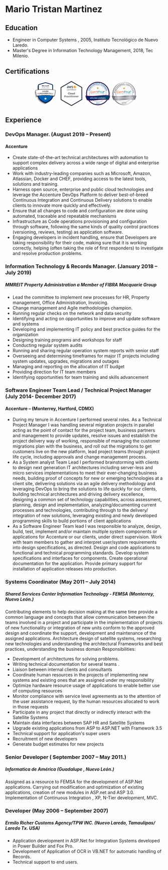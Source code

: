 # Mario Tristan Martinez #

## Education ##
* Engineer in Computer Systems , 2005, Instituto Tecnológico de Nuevo Laredo.
* Master's Degree in Information Technology Management, 2018, Tec Milenio.

## Certifications ##
<p align='center'>
<a href="https://www.youracclaim.com/earner/earned/badge/e55a31b3-562d-487c-8cac-43ee8e7a3283"><img  height="80" src="https://raw.githubusercontent.com/mariotristan/mariotristan/main/images/Azure_Fundamental_Icon.png"></a>

<a href="https://www.youracclaim.com/earner/earned/badge/611af53c-009f-4249-9ca4-26d8cab18010">
<img  height="80" src="https://raw.githubusercontent.com/mariotristan/mariotristan/main/images/cloudpractitioner.png"></a>

<a href="https://www.youracclaim.com/earner/earned/badge/1fe5dcbc-d445-44e9-93be-fc4e9e8d865f">
<img  height="80" src="https://raw.githubusercontent.com/mariotristan/mariotristan/main/images/CertiProf-Badge-LLL.png"></a>

<a href="https://www.youracclaim.com/earner/earned/badge/9a3e130e-4b73-4872-a2da-ee7034f0a013">
<img  height="80" src="https://raw.githubusercontent.com/mariotristan/mariotristan/main/images/CertiProf-Badge-SFPC.png">
</p></a>

</p>


## Experience ##

### DevOps Manager. (August 2019 – Present) ###
#### Accenture ####
* Create state-of-the-art technical architectures with automation to support complex delivery across a wide range of digital and enterprise applications
* Work with industry-leading companies such as Microsoft, Amazon, Atlassian, Docker and CHEF, providing access to the latest tools, solutions and training.
* Harness open source, enterprise and public cloud technologies and leverage the Accenture DevOps Platform to deliver best-of-breed Continuous Integration and Continuous Delivery solutions to enable clients to innovate more quickly and effectively.
* Ensure that all changes to code and configuration are done using automated, traceable and repeatable mechanisms
* Infrastructure as Code operations provisioning and configuration through software, following the same kinds of quality control practices (versioning, reviews, testing) as application software.
* Engaging developers in incident handling, ensure that Developers are taking responsibility for their code, making sure that it is working correctly, helping (often taking the role of first responders) to investigate and resolve production problems.

### Information Technology & Records Manager. (January 2018 – July 2019) #### 
##### MMREIT Property Administration a Member of FIBRA Macquarie Group #####
* Lead the committee to implement new processes for HR, Property management, Office Administration, Invoicing. 
* Change management and Agile methodologies champion.
* Running regular checks on the network and data security
* Identifying and acting on opportunities to improve and update software and systems
* Developing and implementing IT policy and best practice guides for the organization
* Designing training programs and workshops for staff
* Conducting regular system audits
* Running and sharing regular operation system reports with senior staff
* Overseeing and determining timeframes for major IT projects including system updates, upgrades, migrations and outages
* Managing and reporting on the allocation of IT budget
* Providing direction for IT team members
* Identifying opportunities for team training and skills advancement

### Software Engineer Team Lead / Technical Project Manager (July 2014- December 2017) ###

#### Accenture – (Monterrey, Hartford, CDMX) ####

* During my tenure in Accenture I performed several roles.
As a Technical Project Manager I was handling several migration projects in parallel acting as the point of contact for the project team, business partners and management to provide updates, resolve issues and establish the project delivery way of working, responsible of managing the customer migrations plan with the business, and roll out the migrations to get customers live on the new platform, lead project teams through project life cycle, including approvals and change management process.
* As a System analyst Team Lead I performed brainstorming with clients to design next generation IT architectures including server-less and micro services implementations to meet their ever-changing business needs, building proof of concepts for new or emerging technologies at a client site, delivering solutions via an agile delivery methodology and leveraging DevOps to bring the solutions to life quickly for our clients, building technical architectures and driving delivery excellence, designing a common set of technology capabilities, across assessment, planning, design and implementation, analyzing/documenting current processes and technologies, contributing through to the delivery/ integration of new solutions, leveraging existing and newly developed programming skills to build portions of client applications
* As a Software Engineer Team lead I was responsible to analyze, design, build, test, implement and/or maintain multiple system components or applications for Accenture or our clients, under direct supervision. Work with team members to gather and interpret user/system requirements into design specifications, as directed. Design and code applications to functional and technical programming standards. Develop system specifications and interfaces for components. Create operational documentation for the application. Provide primary support for installation of application releases into production.

### Systems Coordinator (May 2011 – July 2014) ###
##### Shared Services Center Information Technology - FEMSA (Monterrey, Nuevo León.) #####

Contributing elements to help decision making at the same time provide a common language and concepts that allow communication between the teams involved in a project and participate in the implementation of projects of new functionality or integration of new units conform to the approved design and coordinate the support, development and maintenance of the assigned applications. 
 Architecture design of satellite systems, researching new technologies and understanding the architectural Frameworks and best practices, understanding the business domain
Responsibilities:
* Development of architectures for solving problems.
* Writing technical documentation for several teams .
* Liaison between internal clients and consultants
*  Coordinate human resources in the projects of implementing new systems and existing ones that are assigned under my responsibility
*  Optimize hardware resource usage of applications to enable better use of computing resources
* Monitor compliance with service level agreements as to the attention of the user assistance request,  by the human resources allocated to work in those requests
*  Participate in any project that directly or indirectly interact with the Satellite Systems
* Maintain data interfaces between SAP HR and Satellite Systems
* Upgrade existing applications from ASP to ASP.NET with Framework 3.5
* Technical support for application's super users
* Recruitment of new developers
* Generate budget estimates for new projects

### Senior Developer  ( September 2007 – May 2011.) ###
##### Informatica de América (Guadalupe , Nuevo León.) #####
Assigned as a resource to FEMSA for the development of ASP.Net applications. 
Carrying out modification and optimization of existing applications,  creation of new modules in ASP.net  and ASP 3.0. Implementation of Continuous Integration , XP, N-Tier development, MVC.

### Developer (May 2006 – September 2007) ###
##### Ermilo Richer Customs Agency/TPW INC. (Nuevo Laredo, Tamaulipas/ Laredo Tx. USA) #####
* Application development in ASP.Net for Integration Systems developed in Power Builder and Fox Pro.
* Development of Application of OCR in VB.NET for automatic handling of Records. 
* Technical support to end users.                                                                                                               
